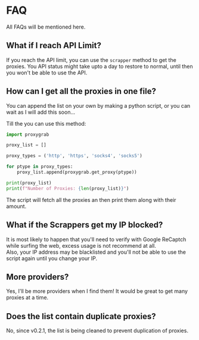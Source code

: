 # FAQ
All FAQs will be mentioned here.

## What if I reach API Limit?
If you reach the API limit, you can use the `scrapper` method to get the proxies.
You API status might take upto a day to restore to normal, until then you won't be able to use the API.

## How can I get all the proxies in one file?
You can append the list on your own by making a python script, or you can wait as I will add this soon...

Till the you can use this method:
```py
import proxygrab

proxy_list = []

proxy_types = ('http', 'https', 'socks4', 'socks5')

for ptype in proxy_types:
    proxy_list.append(proxygrab.get_proxy(ptype))

print(proxy_list)
print(f"Number of Proxies: {len(proxy_list)}")
```

The script will fetch all the proxies an then print them along with their amount.

## What if the Scrappers get my IP blocked?
It is most likely to happen that you'll need to verify with Google ReCaptch while surfing the web, excess usage is not recommend at all.</br>
Also, your IP address may be blacklisted and you'll not be able to use the script again until you change your IP.

## More providers?
Yes, I'll be more providers when I find them! It would be great to get many proxies at a time.

## Does the list contain duplicate proxies?
No, since v0.2.1, the list is being cleaned to prevent duplication of proxies.
